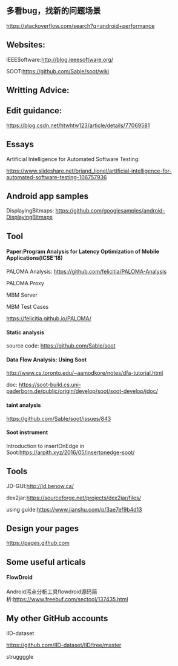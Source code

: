 ## 多看bug，找新的问题场景
https://stackoverflow.com/search?q=android+performance

## Websites:

IEEESoftware:http://blog.ieeesoftware.org/

SOOT:https://github.com/Sable/soot/wiki

## Writting Advice:

## Edit guidance:

https://blog.csdn.net/htwhtw123/article/details/77069581

## Essays
Artificial Intelligence for Automated Software Testing:

https://www.slideshare.net/briand_lionel/artificial-intelligence-for-automated-software-testing-106757936

## Android app samples
DisplayingBitmaps: https://github.com/googlesamples/android-DisplayingBitmaps
## Tool
#### Paper:Program Analysis for Latency Optimization of Mobile Applications(ICSE'18)

PALOMA Analysis: https://github.com/felicitia/PALOMA-Analysis

PALOMA Proxy

MBM Server

MBM Test Cases

https://felicitia.github.io/PALOMA/

#### Static analysis
source code: https://github.com/Sable/soot


#### Data Flow Analysis: Using Soot
http://www.cs.toronto.edu/~aamodkore/notes/dfa-tutorial.html

doc: https://soot-build.cs.uni-paderborn.de/public/origin/develop/soot/soot-develop/jdoc/

#### taint analysis
https://github.com/Sable/soot/issues/843

#### Soot instrument
Introduction to insertOnEdge in Soot:https://arpith.xyz/2016/05/insertonedge-soot/


## Tools
JD-GUI:http://jd.benow.ca/

dex2jar:https://sourceforge.net/projects/dex2jar/files/

using guide:https://www.jianshu.com/p/3ae7ef9b4d13

## Design your pages

https://pages.github.com

## Some useful articals
#### FlowDroid
Android污点分析工具flowdroid源码简析:https://www.freebuf.com/sectool/137435.html


## My other GitHub accounts
IID-dataset

https://github.com/IID-dataset/IID/tree/master

struggggle
